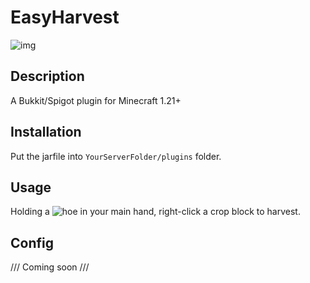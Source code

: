 # EasyHarvest

![img](https://i.imgur.com/COqWzhK.gif)

## Description
A Bukkit/Spigot plugin for Minecraft 1.21+

## Installation
Put the jarfile into `YourServerFolder/plugins` folder.

## Usage
Holding a ![hoe](https://minecraft.wiki/w/Hoe) in your main hand, right-click a crop block to harvest.

## Config
/// Coming soon ///
